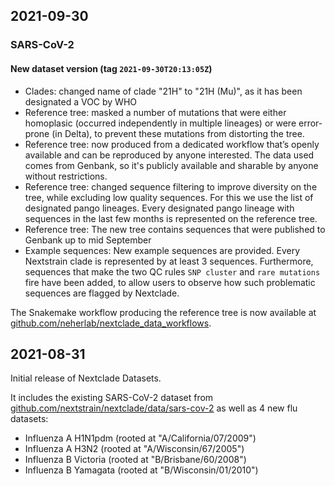 ## 2021-09-30

### SARS-CoV-2 

#### New dataset version (tag `2021-09-30T20:13:05Z`)

 - Clades: changed name of clade "21H" to "21H (Mu)", as it has been designated a VOC by WHO
 - Reference tree: masked a number of mutations that were either homoplasic (occurred independently in multiple lineages) or were error-prone (in Delta), to prevent these mutations from distorting the tree.
 - Reference tree: now produced from a dedicated workflow that’s openly available and can be reproduced by anyone interested. The data used comes from Genbank, so it's publicly available and sharable by anyone without restrictions.
 - Reference tree: changed sequence filtering to improve diversity on the tree, while excluding low quality sequences. For this we use the list of designated pango lineages. Every designated pango lineage with sequences in the last few months is represented on the reference tree.
 - Reference tree: The new tree contains sequences that were published to Genbank up to mid September
 - Example sequences: New example sequences are provided. Every Nextstrain clade is represented by at least 3 sequences. Furthermore, sequences that make the two QC rules `SNP cluster` and `rare mutations` fire have been added, to allow users to observe how such problematic sequences are flagged by Nextclade.

The Snakemake workflow producing the reference tree is now available at [github.com/neherlab/nextclade_data_workflows](https://github.com/neherlab/nextclade_data_workflows).


## 2021-08-31

Initial release of Nextclade Datasets.

It includes the existing SARS-CoV-2 dataset from 
[github.com/nextstrain/nextclade/data/sars-cov-2](https://github.com/nextstrain/nextclade/tree/0817313f674471a49803cf1970bc92832207b4f5/data/sars-cov-2) as well as 4 new flu datasets: 

 - Influenza A H1N1pdm (rooted at "A/California/07/2009")
 - Influenza A H3N2 (rooted at "A/Wisconsin/67/2005")
 - Influenza B Victoria (rooted at "B/Brisbane/60/2008")
 - Influenza B Yamagata (rooted at "B/Wisconsin/01/2010")
